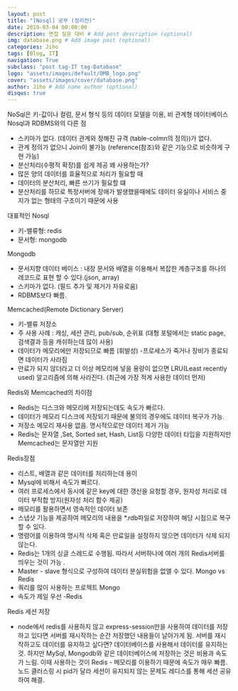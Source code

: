 ```yaml
---
layout: post
title: "[Nosql] 공부 (정리전)"
date: 2019-03-04 00:00:00
description: 면접 질문 대비 # Add post description (optional)
img: database.png # Add image post (optional)
categories: Jiho
tags: [Blog, IT]
navigation: True
subclass: "post tag-IT tag-Database"
logo: "assets/images/default/DMB_logo.png"
cover: "assets/images/cover/database.png"
author: Jiho # Add name author (optional)
disqus: true
---
```


NoSql은 키-값이나 컬럼, 문서 형식 등의 데이터 모델을 이용, 비 관계형 데이터베이스
Nosql과 RDBMS와의 다른 점

- 스키마가 없다. (데이터 관계와 정해진 규격 (table-colmn의 정의))가 없다.
- 관계 정의가 없으니 Join이 불가능 (reference(참조)와 같은 기능으로 비슷하게 구현 가능)
- 분산처리(수평적 확장)를 쉽게 제공
  왜 사용하는가?
- 많은 양의 데이터를 효율적으로 처리가 필요할 때
- 데이터의 분산처리, 빠른 쓰기가 필요할 떄
- 분산처리를 하므로 특정서버에 장애가 발생했을때에도 데이터 유실이나 서비스 중지가 없는 형태의 구조이기 때문에 사용

대표적인 Nosql

- 키-밸류형: redis
- 문서형: mongodb

Mongodb

- 문서지향 데이터 베이스 : 내장 문서와 배열을 이용해서 복잡한 계층구조를 하나의 레코드로 표현 할 수 있다.(json, array)
- 스키마가 없다. (필드 추가 및 제거가 자유로움)
- RDBMS보다 빠름.

Memcached(Remote Dictionary Server)

- 키-밸류 저장소
- 주 사용 사례 : 캐싱, 세션 관리, pub/sub, 순위표 (대형 포털에서는 static page, 검색결과 등을 캐쉬하는데 많이 사용)
- 데이터가 메모리에만 저장되므로 빠름 (휘발성) -프로세스가 죽거나 장비가 종료되면 데이터가 사라짐
- 만료가 되지 않더라고 더 이상 메모리에 넣을 용량이 없으면 LRU(Least recently used) 알고리즘에 의해 사라진다. (최근에 가장 적게 사용한 데이터 먼저)

Redis와 Memcached의 차이점

- Redis는 디스크와 메모리에 저장되는데도 속도가 빠르다.
- 데이터가 메모리 디스크에 저장되기 때문에 불의의 경우에도 데이터 복구가 가능.
- 저장소 메모리 재사용 없음. 명시적으로만 데이터 제거 가능
- Redis는 문자열 ,Set, Sorted set, Hash, List등 다양한 데이터 타입을 지원하지만 Memcached는 문자열만 지원

Redis장점

- 리스트, 배열과 같은 데이터를 처리하는데 용이
- Mysql에 비해서 속도가 빠르다.
- 여러 프로세스에서 동시에 같은 key에 대한 갱신을 요청할 경우, 원자성 처리로 데이터 부적합 방지(원자성 처리 함수 제공)
- 메모리를 활용하면서 영속적인 데이터 보존
- 스냅샷 기능을 제공하여 메모리의 내용을 \*.rdb파일로 저장하여 해당 시점으로 복구 할 수 있다.
- 명령어를 이용하여 명시적 삭제 혹은 만료일을 설정하지 않으면 데이터가 삭제 되지 않는다.
- Redis는 1개의 싱글 스레드로 수행됨. 따라서 서버하나에 여러 개의 Redis서버를 띄우는 것이 가능 .
- Master - slave 형식으로 구성하여 데이터 분실위험을 없앨 수 있다.
  Mongo vs Redis
- 쿼리를 많이 사용하는 프로젝트 Mongo
- 속도가 제일 우선 -Redis

Redis 세션 저장

- node에서 redis를 사용하지 않고 express-session만을 사용하여 데이터를 저장하고 있다면 서버를 재시작하는 순간 저장했던 내용들이 날아가게 됨.
  서버를 재시작하고도 데이터를 유지하고 싶다면? 데이터베이스를 사용해서 데이터를 유지하는 것. 하지만 MySql, Mongodb와 같은 데이터베이스에 저장하는 것은 비용과 속도가 느림.
  이때 사용하는 것이 Redis - 메모리를 이용하기 때문에 속도가 매우 빠름. 노드 클러스링 시 pid가 달라 세션이 유지되지 않는 문제도 레디스를 통해 세션 공유하여 해결.
